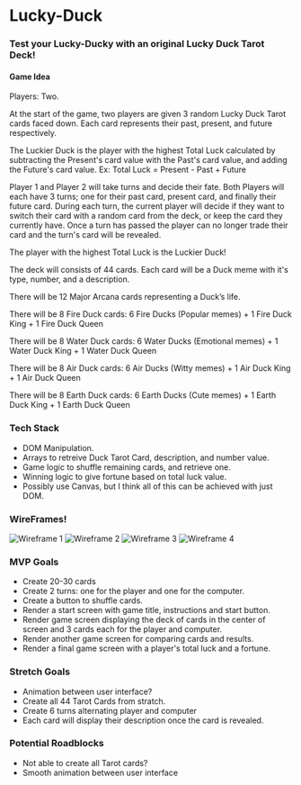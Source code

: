 # Lucky-Duck
### Test your Lucky-Ducky with an original Lucky Duck Tarot Deck!

#### Game Idea
Players: Two.

At the start of the game, two players are given 3 random Lucky Duck Tarot cards faced down.
Each card represents their past, present, and future respectively.

The Luckier Duck is the player with the highest Total Luck calculated by subtracting the Present's card value with the Past's card value, and adding the Future's card value.
Ex: Total Luck = Present - Past + Future

Player 1 and Player 2 will take turns and decide their fate.
Both Players will each have 3 turns; one for their past card, present card, and finally their future card.
During each turn, the current player will decide if they want to switch their card with a random card from the deck, or keep the card they currently have.
Once a turn has passed the player can no longer trade their card and the turn's card will be revealed.

The player with the highest Total Luck is the Luckier Duck!

The deck will consists of 44 cards. Each card will be a Duck meme with it's type, number, and a description.

There will be 12 Major Arcana cards representing a Duck’s life.

There will be 8 Fire Duck cards: 6 Fire Ducks (Popular memes) + 1 Fire Duck King + 1 Fire Duck Queen

There will be 8 Water Duck cards: 6 Water Ducks (Emotional memes) + 1 Water Duck King + 1 Water Duck Queen

There will be 8 Air Duck cards: 6 Air Ducks (Witty memes) + 1 Air Duck King + 1 Air Duck Queen

There will be 8 Earth Duck cards: 6 Earth Ducks (Cute memes) + 1 Earth Duck King + 1 Earth Duck Queen

### Tech Stack
* DOM Manipulation. 
* Arrays to retreive Duck Tarot Card, description, and number value.
* Game logic to shuffle remaining cards, and retrieve one. 
* Winning logic to give fortune based on total luck value. 
* Possibly use Canvas, but I think all of this can be achieved with just DOM.

### WireFrames!
![Wireframe 1](https://i.imgur.com/mLKepDe.png)
![Wireframe 2](https://i.imgur.com/5aEeo5B.png)
![Wireframe 3](https://i.imgur.com/vz0zU0i.png)
![Wireframe 4](https://i.imgur.com/4gGc9Tc.png)

### MVP Goals
* Create 20-30 cards
* Create 2 turns: one for the player and one for the computer.
* Create a button to shuffle cards.
* Render a start screen with game title, instructions and start button.
* Render game screen displaying the deck of cards in the center of screen and 3 cards each for the player and computer.
* Render another game screen for comparing cards and results.
* Render a final game screen with a player's total luck and a fortune.


### Stretch Goals
* Animation between user interface?
* Create all 44 Tarot Cards from stratch.
* Create 6 turns alternating player and computer
* Each card will display their description once the card is revealed.

### Potential Roadblocks
* Not able to create all Tarot cards?
* Smooth animation between user interface
